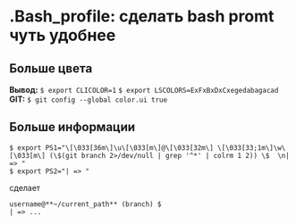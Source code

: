 # .Bash_profile: сделать  bash promt чуть удобнее
## Больше цвета
**Вывод:**
``` $ export CLICOLOR=1 ```
``` $ export LSCOLORS=ExFxBxDxCxegedabagacad ```
**GIT:**
``` $ git config --global color.ui true ```
## Больше информации
```
$ export PS1="\[\033[36m\]\u\[\033[m\]@\[\033[32m\] \[\033[33;1m\]\w\[\033[m\] (\$(git branch 2>/dev/null | grep '^*' | colrm 1 2)) \$  \n| => "
$ export PS2="| => "
```
сделает
```
username@**~/current_path** (branch) $
| => ...
```

